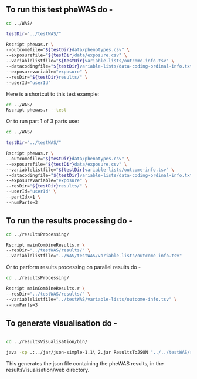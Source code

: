 
## To run this test pheWAS do -

```bash
cd ../WAS/

testDir="../testWAS/"

Rscript phewas.r \
--outcomefile="${testDir}data/phenotypes.csv" \
--exposurefile="${testDir}data/exposure.csv" \
--variablelistfile="${testDir}variable-lists/outcome-info.tsv" \
--datacodingfile="${testDir}variable-lists/data-coding-ordinal-info.txt" \
--exposurevariable="exposure" \
--resDir="${testDir}results/" \
--userId="userId"
```

Here is a shortcut to this test example:

```bash
cd ../WAS/
Rscript phewas.r --test
```

Or to run part 1 of 3 parts use:

```bash
cd ../WAS/

testDir="../testWAS/"

Rscript phewas.r \
--outcomefile="${testDir}data/phenotypes.csv" \
--exposurefile="${testDir}data/exposure.csv" \
--variablelistfile="${testDir}variable-lists/outcome-info.tsv" \
--datacodingfile="${testDir}variable-lists/data-coding-ordinal-info.txt" \
--exposurevariable="exposure" \
--resDir="${testDir}results/" \
--userId="userId" \
--partIdx=1 \
--numParts=3
```



## To run the results processing do -

```bash
cd ../resultsProcessing/

Rscript mainCombineResults.r \
--resDir="../testWAS/results/" \
--variablelistfile="../WAS/testWAS/variable-lists/outcome-info.tsv"
```

Or to perform results processing on parallel results do - 

```bash
cd ../resultsProcessing/

Rscript mainCombineResults.r \
--resDir="../testWAS/results/" \
--variablelistfile="../testWAS/variable-lists/outcome-info.tsv" \
--numParts=3
```

## To generate visualisation do - 

```bash

cd ../resultsVisualisation/bin/

java -cp .:../jar/json-simple-1.1\ 2.jar ResultsToJSON "../../testWAS/results/results-combined.txt" "../node-positions.csv" "../web/java-json.json"

```

This generates the json file containing the pheWAS results, in the resultsVisualisation/web directory.


